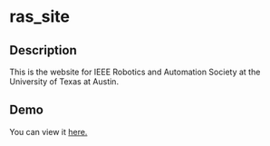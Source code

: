 ras_site
========

Description
-----------

This is the website for IEEE Robotics and Automation Society at the University of Texas at Austin.

Demo
-----------------

You can view it [here.](http://ras.ece.utexas.edu/)
